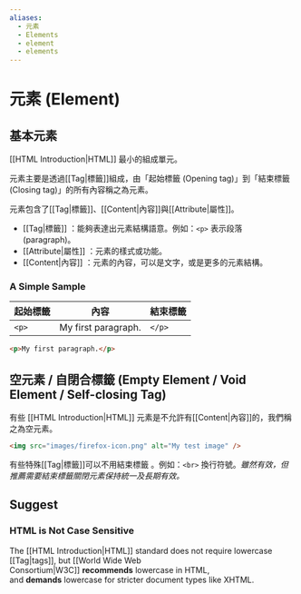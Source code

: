 ```yaml
---
aliases:
  - 元素
  - Elements
  - element
  - elements
---
```

# 元素 (Element)

## 基本元素

[[HTML Introduction|HTML]] 最小的組成單元。

元素主要是透過[[Tag|標籤]]組成，由「起始標籤 (Opening tag)」到「結束標籤 (Closing tag)」的所有內容稱之為元素。

元素包含了[[Tag|標籤]]、[[Content|內容]]與[[Attribute|屬性]]。

- [[Tag|標籤]] ：能夠表達出元素結構語意。例如：`<p>` 表示段落 (paragraph)。
- [[Attribute|屬性]] ：元素的樣式或功能。
- [[Content|內容]] ：元素的內容，可以是文字，或是更多的元素結構。

### A Simple Sample

| 起始標籤  | 內容                  | 結束標籤   |
| ----- | ------------------- | ------ |
| `<p>` | My first paragraph. | `</p>` |

```html
<p>My first paragraph.</p>
```

## 空元素 / 自閉合標籤 (Empty Element /  Void Element / Self-closing Tag)

有些 [[HTML Introduction|HTML]] 元素是不允許有[[Content|內容]]的，我們稱之為空元素。

```html
<img src="images/firefox-icon.png" alt="My test image" />
```

有些特殊[[Tag|標籤]]可以不用結束標籤 。例如：`<br>` 換行符號。_雖然有效，但推薦需要結束標籤關閉元素保持統一及長期有效。_

## Suggest

### HTML is Not Case Sensitive

The [[HTML Introduction|HTML]] standard does not require lowercase [[Tag|tags]], but [[World Wide Web Consortium|W3C]] **recommends** lowercase in HTML, and **demands** lowercase for stricter document types like XHTML.